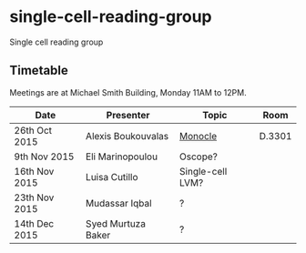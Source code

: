 # single-cell-reading-group
Single cell reading group


## Timetable
Meetings are at Michael Smith Building, Monday 11AM to 12PM.


|Date | Presenter | Topic | Room |
|------------- | -------------|------------|------------|
|26th Oct 2015| Alexis Boukouvalas | [Monocle](http://www.nature.com/nbt/journal/v32/n4/full/nbt.2859.html) | D.3301 |
|9th Nov 2015| Eli Marinopoulou | Oscope? | |
|16th Nov 2015 | Luisa Cutillo | Single-cell LVM?| |
|23th Nov 2015 | Mudassar Iqbal | ?| |
|14th Dec 2015 | Syed Murtuza Baker	 | ?| |

